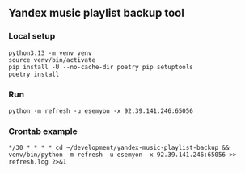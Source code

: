 Yandex music playlist backup tool
---

### Local setup
```shell
python3.13 -m venv venv
source venv/bin/activate
pip install -U --no-cache-dir poetry pip setuptools
poetry install
```

### Run
```shell
python -m refresh -u esemyon -x 92.39.141.246:65056
```


### Crontab example
```text 
*/30 * * * * cd ~/development/yandex-music-playlist-backup && venv/bin/python -m refresh -u esemyon -x 92.39.141.246:65056 >> refresh.log 2>&1


```